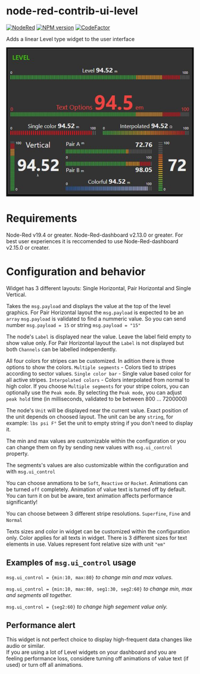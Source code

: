 # node-red-contrib-ui-level

[![NodeRed](https://img.shields.io/badge/Node--Red-0.19.4+-red.svg)](http://nodered.org)
[![NPM version][npm-image]][npm-url]
[![CodeFactor](https://www.codefactor.io/repository/github/hotnipi/node-red-contrib-ui-level/badge)](https://www.codefactor.io/repository/github/hotnipi/node-red-contrib-ui-level)

[npm-image]: http://img.shields.io/npm/v/node-red-contrib-ui-level.svg
[npm-url]: https://npmjs.org/package/node-red-contrib-ui-level

Adds a linear Level type widget to the user interface

![node-red-dashboard-ui-level.JPG](img/node-red-dashboard-ui-level.JPG)


# Requirements
Node-Red v19.4 or greater. 
Node-Red-dashboard v2.13.0 or greater. 
For best user experiences it is reccomended to use Node-Red-dashboard v2.15.0 or creater.
# Configuration and behavior
Widget has 3 different layouts: Single Horizontal, Pair Horizontal and Single Vertical.

Takes the `msg.payload` and displays the value at the top of the level graphics.
For Pair Horizontal layout the `msg.payload` is expected to be an `array`
`msg.payload` is validated to find a nummeric value. So you can send number `msg.payload = 15` or string `msg.payload = "15"` 

The node's `Label` is displayed near the value. Leave the label field empty to show value only.
For Pair Horizontal layout the `Label` is not displayed but both `Channels` can be labelled independently.

All four colors for stripes can be customized. In adition there is three options to show the colors. `Multiple segments` - Colors tied to stripes according to sector values. `Single color bar` - Single value based color for all active stripes. `Interpolated colors` - Colors interpolated from normal to high color.
If you choose `Multiple segments` for your stripe colors, you can optionally use the `Peak mode`. By selecting the `Peak mode`, you can adjust `peak hold` time (in milliseconds, validated to be between 800 ... 7200000)

The node's `Unit` will be displayed near the current value. Exact position of the unit depends on choosed layout. The unit can be any `string`, for example: `lbs psi F°` Set the unit to empty string if you don't need to display it.

The min and max values are customizable within the configuration or you can change them on fly by sending new values with `msg.ui_control` property.

The segments's values are also customizable within the configuration and with `msg.ui_control`

You can choose anmations to be `Soft`, `Reactive` or `Rocket`. Animations can be turned `off` completely.
Animation of value text is turned off by default. You can turn it on but be aware, text animation affects
performance significantly!



You can choose between 3 different stripe resolutions. `Superfine`, `Fine` and `Normal`

Texts sizes and color in widget can be customized within the configuration only. Color applies for all texts in widget. There is 3 different sizes for text elements in use. Values represent font relative size with unit `"em"`

## Examples of `msg.ui_control` usage

`msg.ui_control = {min:10, max:80}` _to change min and max values._

`msg.ui_control = {min:10, max:80, seg1:30, seg2:60}` _to change min, max and segments all together._

`msg.ui_control = {seg2:60}` _to change high segement value only._

## Performance alert
This widget is not perfect choice to display high-frequent data changes like audio or similar.  
If you are using a lot of Level widgets on your dashboard and you are feeling performance loss, considere  turning off animations of value text (if used) or turn off all animations. 
